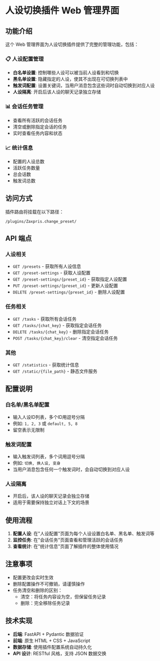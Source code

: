 # 人设切换插件 Web 管理界面

## 功能介绍

这个 Web 管理界面为人设切换插件提供了完整的管理功能，包括：

### 📋 人设配置管理
- **白名单设置**: 控制哪些人设可以被当前人设看到和切换
- **黑名单设置**: 隐藏指定的人设，使其不出现在可切换列表中
- **触发词配置**: 设置关键词，当用户消息包含这些词时自动切换到对应人设
- **人设隔离**: 开启后该人设的聊天记录独立存储

### 📊 会话任务管理
- 查看所有活跃的会话任务
- 清空或删除指定会话的任务
- 实时查看任务内容和状态

### 📈 统计信息
- 配置的人设总数
- 活跃任务数量
- 总会话数
- 触发词总数

## 访问方式

插件路由将挂载在以下路径：
```
/plugins/Zaxpris.change_preset/
```

## API 端点

### 人设相关
- `GET /presets` - 获取所有人设信息
- `GET /preset-settings` - 获取人设配置
- `GET /preset-settings/{preset_id}` - 获取指定人设配置
- `PUT /preset-settings/{preset_id}` - 更新人设配置
- `DELETE /preset-settings/{preset_id}` - 删除人设配置

### 任务相关
- `GET /tasks` - 获取所有会话任务
- `GET /tasks/{chat_key}` - 获取指定会话任务
- `DELETE /tasks/{chat_key}` - 删除指定会话任务
- `POST /tasks/{chat_key}/clear` - 清空指定会话任务

### 其他
- `GET /statistics` - 获取统计信息
- `GET /static/{file_path}` - 静态文件服务

## 配置说明

### 白名单/黑名单配置
- 输入人设ID列表，多个ID用逗号分隔
- 例如: `1, 2, 3` 或 `default, 5, 8`
- 留空表示无限制

### 触发词配置
- 输入触发词列表，多个词用逗号分隔
- 例如: `切换, 换人设, 变身`
- 当用户消息包含任何一个触发词时，会自动切换到对应人设

### 人设隔离
- 开启后，该人设的聊天记录会独立存储
- 适用于需要保持独立对话上下文的场景

## 使用流程

1. **配置人设**: 在"人设配置"页面为每个人设设置白名单、黑名单、触发词等
2. **监控任务**: 在"会话任务"页面查看和管理活跃的会话任务
3. **查看统计**: 在"统计信息"页面了解插件的整体使用情况

## 注意事项

- 配置更改会实时生效
- 删除配置操作不可撤销，请谨慎操作
- 任务清空和删除的区别：
  - 清空：将任务内容设为空，但保留任务记录
  - 删除：完全移除任务记录

## 技术实现

- **后端**: FastAPI + Pydantic 数据验证
- **前端**: 原生 HTML + CSS + JavaScript
- **数据存储**: 使用插件配置系统自动持久化
- **API 设计**: RESTful 风格，支持 JSON 数据交换
